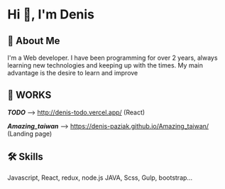 
# Hi 👋, I'm Denis

## 🚀 About Me
I'm a Web developer.
I have been programming for over 2 years, always learning new technologies and keeping up with the times. My main advantage is the desire to learn and improve


## 🔗 WORKS

***TODO*** --> http://denis-todo.vercel.app/ (React) 

***Amazing_taiwan*** --> https://denis-paziak.github.io/Amazing_taiwan/ (Landing page)




## 🛠 Skills
Javascript, React, redux, node.js JAVA, Scss, Gulp, bootstrap...

